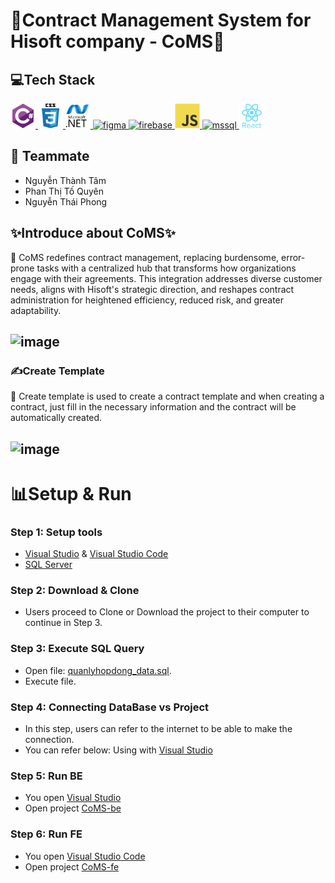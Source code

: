 # 💫Contract Management System for Hisoft company - CoMS💫

## 💻Tech Stack
<p align="left"> <a href="https://www.w3schools.com/cs/" target="_blank" rel="noreferrer"> <img src="https://raw.githubusercontent.com/devicons/devicon/master/icons/csharp/csharp-original.svg" alt="csharp" width="40" height="40"/> </a> <a href="https://www.w3schools.com/css/" target="_blank" rel="noreferrer"> <img src="https://raw.githubusercontent.com/devicons/devicon/master/icons/css3/css3-original-wordmark.svg" alt="css3" width="40" height="40"/> </a> <a href="https://dotnet.microsoft.com/" target="_blank" rel="noreferrer"> <img src="https://raw.githubusercontent.com/devicons/devicon/master/icons/dot-net/dot-net-original-wordmark.svg" alt="dotnet" width="40" height="40"/> </a> <a href="https://www.figma.com/" target="_blank" rel="noreferrer"> <img src="https://www.vectorlogo.zone/logos/figma/figma-icon.svg" alt="figma" width="40" height="40"/> </a> <a href="https://firebase.google.com/" target="_blank" rel="noreferrer"> <img src="https://www.vectorlogo.zone/logos/firebase/firebase-icon.svg" alt="firebase" width="40" height="40"/> </a> <a href="https://developer.mozilla.org/en-US/docs/Web/JavaScript" target="_blank" rel="noreferrer"> <img src="https://raw.githubusercontent.com/devicons/devicon/master/icons/javascript/javascript-original.svg" alt="javascript" width="40" height="40"/> </a> <a href="https://www.microsoft.com/en-us/sql-server" target="_blank" rel="noreferrer"> <img src="https://www.svgrepo.com/show/303229/microsoft-sql-server-logo.svg" alt="mssql" width="40" height="40"/> </a> <a href="https://reactjs.org/" target="_blank" rel="noreferrer"> <img src="https://raw.githubusercontent.com/devicons/devicon/master/icons/react/react-original-wordmark.svg" alt="react" width="40" height="40"/> </a> </p>

## 💖 Teammate
* Nguyễn Thành Tâm
* Phan Thị Tố Quyên
* Nguyễn Thái Phong

## ✨Introduce about CoMS✨
🌱 CoMS redefines contract management, replacing burdensome, error-prone tasks with a centralized hub that transforms how organizations engage with their agreements. This integration addresses diverse customer needs, aligns with Hisoft's strategic direction, and reshapes contract administration for heightened efficiency, reduced risk, and greater adaptability.
## ![image](https://github.com/thanhht3001/CoMS-Capstone/assets/90333333/3640dc6a-7623-468e-8ac9-df560ee7dbee)


### ✍️Create Template
💬 Create template is used to create a contract template and when creating a contract, just fill in the necessary information and the contract will be automatically created.
## ![image](https://github.com/thanhht3001/CoMS-Capstone/assets/90333333/6e3b5103-c16d-438f-8f89-917b6001f147)

# 📊Setup & Run

### Step 1: Setup tools
* [Visual Studio](https://visualstudio.microsoft.com/fr/) & [Visual Studio Code](https://code.visualstudio.com/download)
* [SQL Server](https://www.microsoft.com/en-us/sql-server/sql-server-downloads)

### Step 2: Download & Clone
- Users proceed to Clone or Download the project to their computer to continue in Step 3.

### Step 3: Execute SQL Query
- Open file: [quanlyhopdong_data.sql]([https://github.com/thanhht3001/AcademicBlogAtFPTU/blob/main/ABF.sql](https://github.com/thanhht3001/CoMS-Capstone/blob/main/CoMS-be/Docs/quanlyhopdong_data.sql)).
- Execute file.

### Step 4: Connecting DataBase vs Project
- In this step, users can refer to the internet to be able to make the connection.
- You can refer below: Using with [Visual Studio](https://www.youtube.com/watch?v=eJFmC6Rrn3w)

### Step 5: Run BE
- You open [Visual Studio](https://visualstudio.microsoft.com/fr/)
- Open project [CoMS-be](https://github.com/thanhht3001/CoMS-Capstone/tree/main/CoMS-be)
### Step 6: Run FE
- You open [Visual Studio Code](https://code.visualstudio.com/download)
- Open project [CoMS-fe](https://github.com/thanhht3001/CoMS-Capstone/tree/main/CoMS-fe) 
